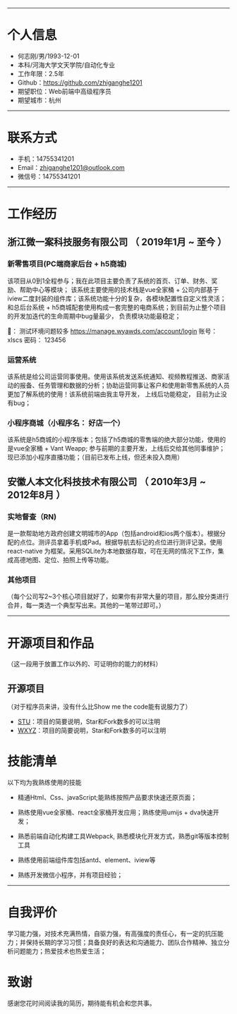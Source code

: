 
---

# 个人信息

 - 何志刚/男/1993-12-01 
 - 本科/河海大学文天学院/自动化专业 
 - 工作年限：2.5年
 - Github：https://github.com/zhiganghe1201
 - 期望职位：Web前端中高级程序员
 - 期望城市：杭州

---

# 联系方式

- 手机：14755341201
- Email：zhiganghe1201@outlook.com
- 微信号：14755341201

---

# 工作经历

## 浙江微一案科技服务有限公司 （ 2019年1月 ~ 至今 ）

### 新零售项目(PC端商家后台 + h5商城)
该项目从0到1全程参与；我在此项目主要负责了系统的首页、订单、财务、奖励、帮助中心等模块； 该系统主要使用的技术栈是vue全家桶 + 公司内部基于iview二度封装的组件库；该系统功能十分的复杂，各模块配置性自定义性灵活；和总后台系统 + h5商城配套使用构成一套完整的电商系统；到目前为止整个项目的开发加迭代的生命周期中bug量最少， 负责模块功能最稳定；

🔗： 测试环境问题较多 
https://manage.wyawds.com/account/login 账号： xlscs 密码： 123456

### 运营系统 
该系统是给公司运营同事使用。使用该系统发送系统通知、视频教程推送、商家活动的报备、任务管理和数据的分析；协助运营同事让客户和使用新零售系统的人员更加了解系统的使用！该系统前端由我主导开发， 上线后功能稳定， 目前为止没有bug；

### 小程序商城（小程序名： 好店一个）
该系统是h5商城的小程序版本；包括了h5商城的零售端的绝大部分功能，使用的是vue全家桶 + Vant Weapp; 参与前期的主要开发，上线后交给其他同事维护； 现已添加小程序直播功能；（目前已发布上线，但还未投入商用）
 
## 安徽人本文化科技技术有限公司 （ 2010年3月 ~ 2012年8月 ）

### 实地督查（RN) 
是一款帮助地方政府创建文明城市的App（包括android和ios两个版本）。根据分配的点位。测评员拿着手机或Pad。根据导航去标记的点位进行测评记录。使用react-native 为框架。采用SQLite为本地数据存取，可在无网的情况下工作，集成高德地图、定位、拍照上传等功能。


### 其他项目

（每个公司写2~3个核心项目就好了，如果你有非常大量的项目，那么按分类进行合并，每一类选一个典型写出来。其他的一笔带过即可。）

---

# 开源项目和作品
（这一段用于放置工作以外的、可证明你的能力的材料）

## 开源项目
（对于程序员来讲，没有什么比Show me the code能有说服力了）

 - [STU](http://github.com/yourname/projectname)：项目的简要说明，Star和Fork数多的可以注明
 - [WXYZ](http://github.com/yourname/projectname)：项目的简要说明，Star和Fork数多的可以注明


# 技能清单
以下均为我熟练使用的技能

- 精通Html、Css、javaScript;能熟练按照产品要求快速还原页面；
- 熟练使用vue全家桶、react全家桶开发应用；熟练使用umijs + dva快速开发；

- 熟悉前端自动化构建工具Webpack, 熟悉模块化开发方式，熟悉git等版本控制工具
- 熟练使用前端组件库包括antd、element、iview等
- 熟练开发微信小程序，并有项目经验；

---

# 自我评价
学习能力强，对技术充满热情，自驱力强，有高强度的责任心，有一定的抗压能力；并保持长期的学习习惯；具备良好的表达和沟通能力、团队合作精神、独立分析问题能力；热爱技术也热爱生活；

# 致谢
感谢您花时间阅读我的简历，期待能有机会和您共事。
